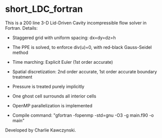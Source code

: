 # short_LDC_fortran
This is a 200 line 3-D Lid-Driven Cavity incompressible flow solver in Fortran.
Details:

- Staggered grid with uniform spacing: dx=dy=dz=h

- The PPE is solved, to enforce div(u)=0, with red-black Gauss-Seidel method

- Time marching: Explicit Euler (1st order accurate)

- Spatial discretization: 2nd order accurate, 1st order accurate boundary treatment

- Pressure is treated purely implicitly

- One ghost cell surrounds all interior cells

- OpenMP parallelization is implemented

- Compile command: "gfortran -fopenmp -std=gnu -O3 -g main.f90 -o main"

Developed by Charlie Kawczynski.

